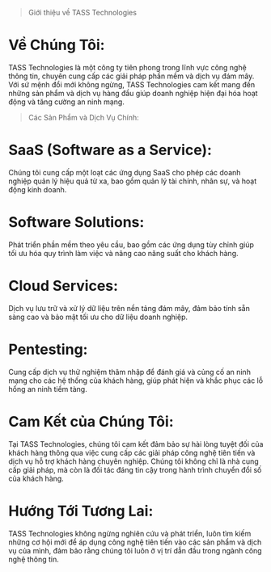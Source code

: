 > Giới thiệu về TASS Technologies

# Về Chúng Tôi: 
TASS Technologies là một công ty tiên phong trong lĩnh vực công nghệ thông tin, chuyên cung cấp các giải pháp phần mềm và dịch vụ đám mây. Với sứ mệnh đổi mới không ngừng, TASS Technologies cam kết mang đến những sản phẩm và dịch vụ hàng đầu giúp doanh nghiệp hiện đại hóa hoạt động và tăng cường an ninh mạng.

> Các Sản Phẩm và Dịch Vụ Chính:

# SaaS (Software as a Service): 
Chúng tôi cung cấp một loạt các ứng dụng SaaS cho phép các doanh nghiệp quản lý hiệu quả từ xa, bao gồm quản lý tài chính, nhân sự, và hoạt động kinh doanh.

# Software Solutions: 
Phát triển phần mềm theo yêu cầu, bao gồm các ứng dụng tùy chỉnh giúp tối ưu hóa quy trình làm việc và nâng cao năng suất cho khách hàng.

# Cloud Services: 
Dịch vụ lưu trữ và xử lý dữ liệu trên nền tảng đám mây, đảm bảo tính sẵn sàng cao và bảo mật tối ưu cho dữ liệu doanh nghiệp.

# Pentesting: 
Cung cấp dịch vụ thử nghiệm thâm nhập để đánh giá và củng cố an ninh mạng cho các hệ thống của khách hàng, giúp phát hiện và khắc phục các lỗ hổng an ninh tiềm tàng.

# Cam Kết của Chúng Tôi: 
Tại TASS Technologies, chúng tôi cam kết đảm bảo sự hài lòng tuyệt đối của khách hàng thông qua việc cung cấp các giải pháp công nghệ tiên tiến và dịch vụ hỗ trợ khách hàng chuyên nghiệp. Chúng tôi không chỉ là nhà cung cấp giải pháp, mà còn là đối tác đáng tin cậy trong hành trình chuyển đổi số của khách hàng.

# Hướng Tới Tương Lai: 
TASS Technologies không ngừng nghiên cứu và phát triển, luôn tìm kiếm những cơ hội mới để áp dụng công nghệ tiên tiến vào các sản phẩm và dịch vụ của mình, đảm bảo rằng chúng tôi luôn ở vị trí dẫn đầu trong ngành công nghệ thông tin.

